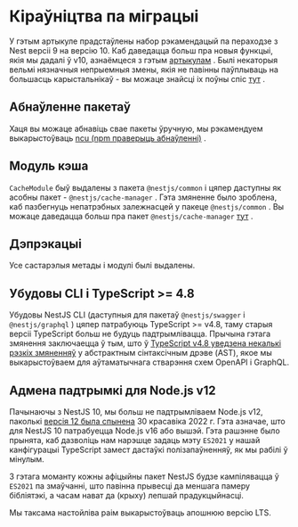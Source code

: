 # Кіраўніцтва па міграцыі

У гэтым артыкуле прадстаўлены набор рэкамендацый па пераходзе з Nest версіі 9 на версію 10. Каб даведацца больш пра новыя функцыі, якія мы дадалі ў v10, азнаёмцеся з гэтым [артыкулам](https://trilon.io/blog/nestjs-10-is-now-available) . Былі некаторыя вельмі нязначныя непрыемныя змены, якія не павінны паўплываць на большасць карыстальнікаў - вы можаце знайсці іх поўны спіс [тут](https://github.com/nestjs/nest/releases/tag/v10.0.0) .

## Абнаўленне пакетаў

Хаця вы можаце абнавіць свае пакеты ўручную, мы рэкамендуем выкарыстоўваць [ncu (npm праверыць абнаўленні)](https://npmjs.com/package/npm-check-updates) .

## Модуль кэша

`CacheModule` быў выдалены з пакета `@nestjs/common` і цяпер даступны як асобны пакет - `@nestjs/cache-manager` . Гэта змяненне было зроблена, каб пазбегнуць непатрэбных залежнасцей у пакеце `@nestjs/common` . Вы можаце даведацца больш пра пакет `@nestjs/cache-manager` [тут](https://docs.nestjs.com/techniques/caching) .

## Дэпрэкацыі

Усе састарэлыя метады і модулі былі выдалены.

## Убудовы CLI і TypeScript &gt;= 4.8

Убудовы NestJS CLI (даступныя для пакетаў `@nestjs/swagger` і `@nestjs/graphql` ) цяпер патрабуюць TypeScript &gt;= v4.8, таму старыя версіі TypeScript больш не будуць падтрымлівацца. Прычына гэтага змянення заключаецца ў тым, што ў [TypeScript v4.8 уведзена некалькі рэзкіх змяненняў](https://www.typescriptlang.org/docs/handbook/release-notes/typescript-4-8.html#decorators-are-placed-on-modifiers-on-typescripts-syntax-trees) у абстрактным сінтаксічным дрэве (AST), якое мы выкарыстоўваем для аўтаматычнага стварэння схем OpenAPI і GraphQL.

## Адмена падтрымкі для Node.js v12

Пачынаючы з NestJS 10, мы больш не падтрымліваем Node.js v12, паколькі [версія 12 была спынена](https://twitter.com/nodejs/status/1524081123579596800) 30 красавіка 2022 г. Гэта азначае, што для NestJS 10 патрабуецца Node.js v16 або вышэй. Гэта рашэнне было прынята, каб дазволіць нам нарэшце задаць мэту `ES2021` у нашай канфігурацыі TypeScript замест дастаўкі полізапаўненняў, як мы рабілі ў мінулым.

З гэтага моманту кожны афіцыйны пакет NestJS будзе кампілявацца ў `ES2021` па змаўчанні, што павінна прывесці да меншага памеру бібліятэкі, а часам нават да (крыху) лепшай прадукцыйнасці.

Мы таксама настойліва раім выкарыстоўваць апошнюю версію LTS.
